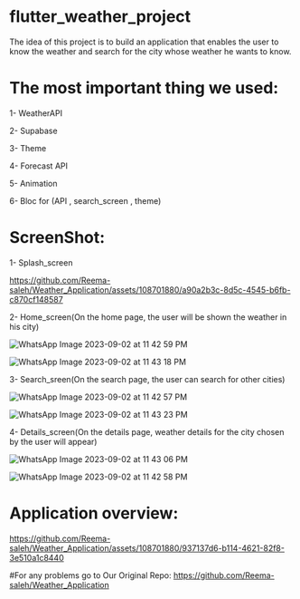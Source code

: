 # flutter_weather_project

The idea of ​​this project is to build an application that enables the user to know the weather and search for the city whose weather he wants to know.

# The most important thing we used:
1- WeatherAPI

2- Supabase

3- Theme

4- Forecast API

5- Animation

6- Bloc for (API , search_screen , theme)




# ScreenShot:

1- Splash_screen 


https://github.com/Reema-saleh/Weather_Application/assets/108701880/a90a2b3c-8d5c-4545-b6fb-c870cf148587


2- Home_screen(On the home page, the user will be shown the weather in his city)


![WhatsApp Image 2023-09-02 at 11 42 59 PM](https://github.com/Reema-saleh/Weather_Application/assets/108701880/d2f2f4f1-4374-49e4-b777-705253336ed3)


![WhatsApp Image 2023-09-02 at 11 43 18 PM](https://github.com/Reema-saleh/Weather_Application/assets/108701880/5593a195-f9b7-4ac3-bdbc-4d562027d908)


3- Search_sreen(On the search page, the user can search for other cities)


![WhatsApp Image 2023-09-02 at 11 42 57 PM](https://github.com/Reema-saleh/Weather_Application/assets/108701880/eae12c88-4b33-4d7e-8284-51c8445122b2)


![WhatsApp Image 2023-09-02 at 11 43 23 PM](https://github.com/Reema-saleh/Weather_Application/assets/108701880/0e663b03-8129-4477-9bb7-0a90f9e5a179)


4- Details_screen(On the details page, weather details for the city chosen by the user will appear)


![WhatsApp Image 2023-09-02 at 11 43 06 PM](https://github.com/Reema-saleh/Weather_Application/assets/108701880/1cf683df-70e1-482f-886d-833574b8bae7)

![WhatsApp Image 2023-09-02 at 11 42 58 PM](https://github.com/Reema-saleh/Weather_Application/assets/108701880/0f622c7e-d4b6-4eab-af1b-6ed8bdd2901b)





# Application overview:

https://github.com/Reema-saleh/Weather_Application/assets/108701880/937137d6-b114-4621-82f8-3e510a1c8440


#For any problems go to Our Original Repo:
https://github.com/Reema-saleh/Weather_Application
